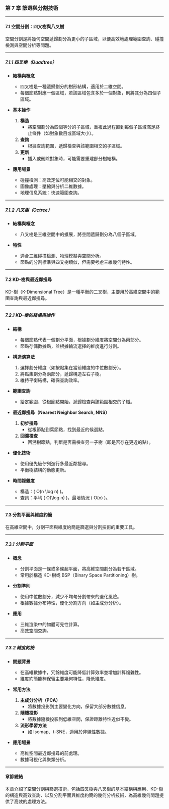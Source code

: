 ### **第 7 章 篩選與分割技術**

---

#### **7.1 空間分割：四叉樹與八叉樹**

空間分割是將幾何空間遞歸劃分為更小的子區域，以便高效地處理範圍查詢、碰撞檢測與空間分析等問題。

---

##### **7.1.1 四叉樹（Quadtree）**

- **結構與概念**  
  - 四叉樹是一種遞歸劃分的樹形結構，適用於二維空間。  
  - 每個節點對應一個區域，若該區域包含多於一個對象，則將其分為四個子區域。  

- **基本操作**  
  1. **構造**  
     - 將空間劃分為四個等分的子區域，重複此過程直到每個子區域滿足終止條件（如對象數目或區域大小）。  
  2. **查詢**  
     - 根據查詢範圍，遞歸檢查與該範圍相交的子區域。  
  3. **更新**  
     - 插入或刪除對象時，可能需要重建部分樹結構。

- **應用場景**  
  - 碰撞檢測：高效定位可能相交的對象。  
  - 圖像處理：壓縮與分析二維數據。  
  - 地理信息系統：快速範圍查詢。  

---

##### **7.1.2 八叉樹（Octree）**

- **結構與概念**  
  - 八叉樹是三維空間中的擴展，將空間遞歸劃分為八個子區域。  

- **特性**  
  - 適合三維碰撞檢測、物理模擬與空間分析。  
  - 節點的分割標準與四叉樹類似，但需要考慮三維幾何特性。

---

#### **7.2 KD-樹與最近鄰搜尋**

KD-樹（K-Dimensional Tree）是一種平衡的二叉樹，主要用於高維空間中的範圍查詢與最近鄰搜尋。

---

##### **7.2.1 KD-樹的結構與操作**

- **結構**  
  - 每個節點代表一個劃分平面，根據劃分維度將空間分為兩部分。  
  - 節點存儲數據點，並根據輪流選擇的維度進行分割。

- **構造演算法**  
  1. 選擇劃分維度（如按點集在當前維度的中位數劃分）。  
  2. 將點集劃分為兩部分，遞歸構造左右子樹。  
  3. 維持平衡結構，確保查詢效率。

- **範圍查詢**  
  - 給定範圍，從根節點開始，遞歸檢查與該範圍相交的子樹。  

- **最近鄰搜尋（Nearest Neighbor Search, NNS）**  
  1. **初步搜尋**  
     - 從根節點到葉節點，找到最近的候選點。  
  2. **回溯檢查**  
     - 回溯樹節點，判斷是否需檢查另一子樹（即是否存在更近的點）。  

- **優化技術**  
  - 使用優先級佇列進行多最近鄰搜尋。  
  - 平衡樹結構的動態更新。  

- **時間複雜度**  
  - 構造：\( O(n \log n) \)。  
  - 查詢：平均 \( O(\log n) \)，最壞情況 \( O(n) \)。  

---

#### **7.3 分割平面與維度約簡**

在高維空間中，分割平面與維度約簡是篩選與分割技術的重要工具。

---

##### **7.3.1 分割平面**

- **概念**  
  - 分割平面是一條或多條超平面，將高維空間劃分為若干區域。  
  - 常用於構造 KD-樹或 BSP（Binary Space Partitioning）樹。

- **分割準則**  
  - 使用中位數劃分，減少不均勻分割帶來的退化風險。  
  - 根據數據分布特性，優化分割方向（如主成分分析）。  

- **應用**  
  - 三維渲染中的物體可見性計算。  
  - 高效空間查詢。

---

##### **7.3.2 維度約簡**

- **問題背景**  
  - 在高維數據中，冗餘維度可能降低計算效率並增加計算複雜性。  
  - 維度約簡能夠保留主要幾何特性，降低維度。  

- **常用方法**  
  1. **主成分分析（PCA）**  
     - 將數據投影到主要變化方向，保留大部分數據信息。  
  2. **隨機投影**  
     - 將數據隨機投影到低維空間，保證距離特性近似不變。  
  3. **流形學習方法**  
     - 如 Isomap、t-SNE，適用於非線性數據。

- **應用場景**  
  - 高維空間最近鄰搜尋的前處理。  
  - 數據可視化與聚類分析。  

---

#### **章節總結**  
本章介紹了空間分割與篩選技術，包括四叉樹與八叉樹的基本結構與應用、KD-樹的構造與高效查詢、以及分割平面與維度約簡的幾何分析技術，為高維幾何問題提供了高效的處理方法。